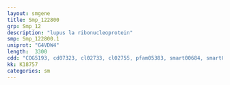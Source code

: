 ```yaml
---
layout: smgene
title: Smp_122800
grp: Smp_12
description: "lupus la ribonucleoprotein"
smp: Smp_122800.1
uniprot: "G4VDW4"
length:  3300
cdd: "COG5193, cd07323, cl02733, cl02755, pfam05383, smart00684, smart00715"
kk: K18757
categories: sm
---
```

